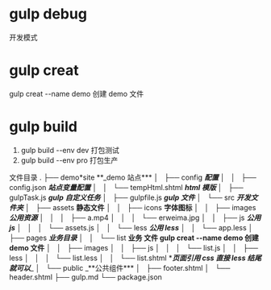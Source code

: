 # gulp debug

开发模式

# gulp creat

gulp creat --name demo
创建 demo 文件

# gulp build

1.  gulp build --env dev 打包测试
2.  gulp build --env pro 打包生产

文件目录
.
├── demo\*site \*\*\_demo 站点**\*
│   ├── config **_配置_**
│   │   ├── config.json **_站点变量配置_**
│   │   └── tempHtml.shtml **_html 模版_**
│   ├── gulpTask.js **_gulp 自定义任务_**
│   ├── gulpfile.js **_gulp 文件_**
│   └── src **_开发文件夹_**
│   ├── assets **静态文件**
│   │   ├── icons **字体图标**
│   │   ├── images **_公用资源_**
│   │   │   ├── a.mp4
│   │   │   └── erweima.jpg
│   │   ├── js **_公用 js_**
│   │   │   └── assets.js
│   │   └── less **_公用 less_**
│   │   └── app.less
│   ├── pages **_业务目录_**
│   │   └── list **业务 文件 gulp creat --name demo 创建 demo 文件**
│   │   ├── images
│   │   ├── js
│   │   │   └── list.js
│   │   ├── less
│   │   │   └── list.less
│   │   └── list.shtml \***_页面引用 css 直接 less 结尾就可以_**_
│   └── public _**公共组件\*\*\*
│   ├── footer.shtml
│   └── header.shtml
├── gulp.md
└── package.json
